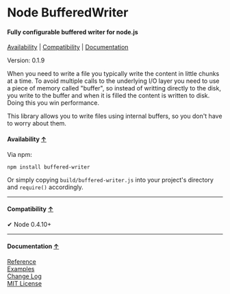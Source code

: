 <a name="start"></a>

Node BufferedWriter
===================

#### Fully configurable buffered writer for node.js ####

[Availability](#availability) | [Compatibility](#compatibility) | [Documentation](#documentation)

Version: 0.1.9

When you need to write a file you typically write the content in little chunks at a time. To avoid multiple calls to the underlying I/O layer you need to use a piece of memory called "buffer", so instead of writting directly to the disk, you write to the buffer and when it is filled the content is written to disk. Doing this you win performance.

This library allows you to write files using internal buffers, so you don't have to worry about them.

<a name="availability"></a>
#### Availability [↑](#start) ####

Via npm:

```
npm install buffered-writer
```

Or simply copying `build/buffered-writer.js` into your project's directory and `require()` accordingly.

***

<a name="compatibility"></a>
#### Compatibility [↑](#start) ####

✔ Node 0.4.10+

***

<a name="documentation"></a>
#### Documentation [↑](#start) ####
 
[Reference](https://github.com/Gagle/Node-BufferedWriter/wiki/Reference)  
[Examples](https://github.com/Gagle/Node-BufferedWriter/tree/master/examples)  
[Change Log](https://github.com/Gagle/Node-BufferedWriter/wiki/Change-Log)  
[MIT License](https://github.com/Gagle/Node-BufferedWriter/blob/master/LICENSE)